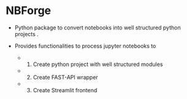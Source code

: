 # NBForge

- Python package to convert notebooks into well structured python projects .
- Provides functionalities to process jupyter notebooks to

  - 1. Create python project with well structured modules
  - 2. Create FAST-API wrapper
  - 3. Create Streamlit frontend
